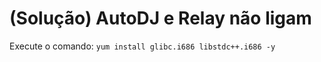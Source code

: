 # (Solução) AutoDJ e Relay não ligam

Execute o comando:
``` yum install glibc.i686 libstdc++.i686 -y ```
